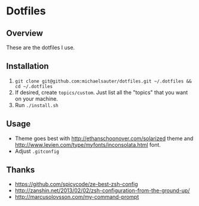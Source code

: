 # Dotfiles

## Overview
These are the dotfiles I use.

## Installation

1. `git clone git@github.com:michaelsauter/dotfiles.git ~/.dotfiles && cd ~/.dotfiles`
2. If desired, create `topics/custom`. Just list all the "topics" that you want on your machine.
3. Run `./install.sh`

## Usage

* Theme goes best with http://ethanschoonover.com/solarized theme and http://www.levien.com/type/myfonts/inconsolata.html font.
* Adjust `.gitconfig`

## Thanks

* https://github.com/spicycode/ze-best-zsh-config
* http://zanshin.net/2013/02/02/zsh-configuration-from-the-ground-up/
* http://marcusolovsson.com/my-command-prompt
